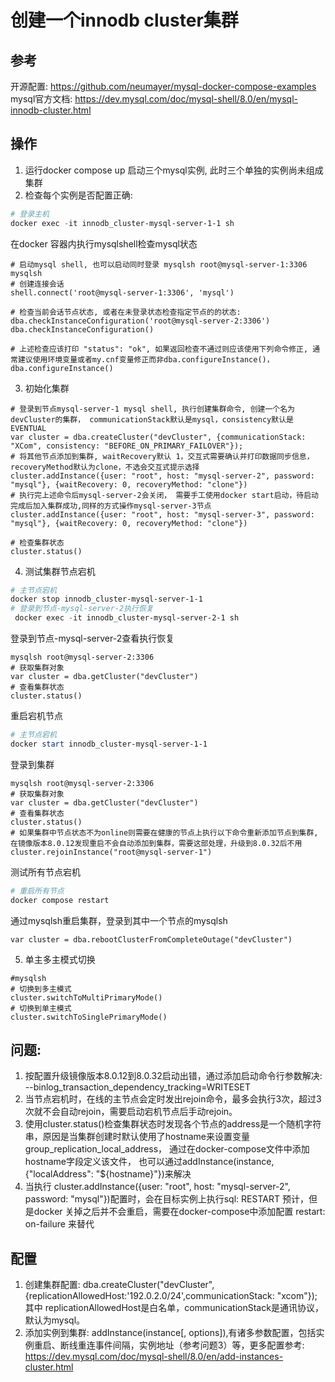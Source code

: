 # 创建一个innodb cluster集群
## 参考 
开源配置: https://github.com/neumayer/mysql-docker-compose-examples
mysql官方文档: https://dev.mysql.com/doc/mysql-shell/8.0/en/mysql-innodb-cluster.html

## 操作
1. 运行docker compose up 启动三个mysql实例, 此时三个单独的实例尚未组成集群
2. 检查每个实例是否配置正确: 
```powershell
# 登录主机
docker exec -it innodb_cluster-mysql-server-1-1 sh
```
在docker 容器内执行mysqlshell检查mysql状态
```shell
# 启动mysql shell, 也可以启动同时登录 mysqlsh root@mysql-server-1:3306
mysqlsh
# 创建连接会话
shell.connect('root@mysql-server-1:3306', 'mysql')

# 检查当前会话节点状态, 或者在未登录状态检查指定节点的的状态: dba.checkInstanceConfiguration('root@mysql-server-2:3306')
dba.checkInstanceConfiguration()

# 上述检查应该打印 "status": "ok", 如果返回检查不通过则应该使用下列命令修正, 通常建议使用环境变量或者my.cnf变量修正而非dba.configureInstance()，
dba.configureInstance()
```
3. 初始化集群
```shell
# 登录到节点mysql-server-1 mysql shell, 执行创建集群命令, 创建一个名为devCluster的集群， communicationStack默认是mysql，consistency默认是EVENTUAL
var cluster = dba.createCluster("devCluster", {communicationStack: "XCom", consistency: "BEFORE_ON_PRIMARY_FAILOVER"});
# 将其他节点添加到集群, waitRecovery默认 1，交互式需要确认并打印数据同步信息，recoveryMethod默认为clone，不选会交互式提示选择
cluster.addInstance({user: "root", host: "mysql-server-2", password: "mysql"}, {waitRecovery: 0, recoveryMethod: "clone"})
# 执行完上述命令后mysql-server-2会关闭， 需要手工使用docker start启动，待启动完成后加入集群成功,同样的方式操作mysql-server-3节点
cluster.addInstance({user: "root", host: "mysql-server-3", password: "mysql"}, {waitRecovery: 0, recoveryMethod: "clone"})

# 检查集群状态
cluster.status()
```
4. 测试集群节点宕机
```powershell
# 主节点宕机
docker stop innodb_cluster-mysql-server-1-1
# 登录到节点-mysql-server-2执行恢复
 docker exec -it innodb_cluster-mysql-server-2-1 sh
```
登录到节点-mysql-server-2查看执行恢复
```shell
mysqlsh root@mysql-server-2:3306
# 获取集群对象
var cluster = dba.getCluster("devCluster")
# 查看集群状态
cluster.status()
```
重启宕机节点
```powershell
# 主节点宕机
docker start innodb_cluster-mysql-server-1-1
```
登录到集群
```shell
mysqlsh root@mysql-server-2:3306
# 获取集群对象
var cluster = dba.getCluster("devCluster")
# 查看集群状态
cluster.status()
# 如果集群中节点状态不为online则需要在健康的节点上执行以下命令重新添加节点到集群, 在镜像版本8.0.12发现重启不会自动添加到集群，需要这部处理，升级到8.0.32后不用
cluster.rejoinInstance("root@mysql-server-1")
```
测试所有节点宕机
```powershell
# 重启所有节点
docker compose restart
```
通过mysqlsh重启集群，登录到其中一个节点的mysqlsh
```shell
var cluster = dba.rebootClusterFromCompleteOutage("devCluster")
```

5. 单主多主模式切换
```shell
#mysqlsh
# 切换到多主模式
cluster.switchToMultiPrimaryMode()
# 切换到单主模式
cluster.switchToSinglePrimaryMode()
```

## 问题:
1. 按配置升级镜像版本8.0.12到8.0.32启动出错，通过添加启动命令行参数解决: --binlog_transaction_dependency_tracking=WRITESET
2. 当节点宕机时，在线的主节点会定时发出rejoin命令，最多会执行3次，超过3次就不会自动rejoin，需要启动宕机节点后手动rejoin。
3. 使用cluster.status()检查集群状态时发现各个节点的address是一个随机字符串，原因是当集群创建时默认使用了hostname来设置变量group_replication_local_address， 通过在docker-compose文件中添加hostname字段定义该文件， 也可以通过addInstance(instance, {"localAddress": "${hostname}"})来解决
4. 当执行 cluster.addInstance({user: "root", host: "mysql-server-2", password: "mysql"})配置时，会在目标实例上执行sql: RESTART 预计，但是docker 关掉之后并不会重启，需要在docker-compose中添加配置 restart: on-failure 来替代

## 配置
1. 创建集群配置: dba.createCluster("devCluster",{replicationAllowedHost:'192.0.2.0/24',communicationStack: "xcom"});其中 replicationAllowedHost是白名单，communicationStack是通讯协议，默认为mysql。
2. 添加实例到集群: addInstance(instance[, options]),有诸多参数配置，包括实例重启、断线重连事件间隔，实例地址（参考问题3）等，更多配置参考: https://dev.mysql.com/doc/mysql-shell/8.0/en/add-instances-cluster.html
